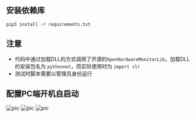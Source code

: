 ## 安装依赖库
`pip3 install -r requirements.txt`  

## 注意
- 代码中通过加载DLL的方式调用了开源的`OpenHardwareMonitorLib`，加载DLL的安装包名为 `pythonnet`，而实际使用时为 `import clr`
- 测试时脚本需要以管理员身份运行


## 配置PC端开机自启动
![pic](res/1.png)
![pic](res/2.png)
![pic](res/3.png)